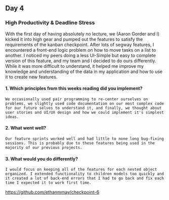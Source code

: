 ## Day 4

### High Productivity & Deadline Stress

With the first day of having absolutely no lecture, we (Aaron Gorder and I) kicked it into high gear and pumped out the features to satisfy the requirements of the kanban checkpoint. After lots of segway features, I encountered a front-end logic problem on how to move tasks on a list to another. I noticed my peers doing a less UI-Simple but easy to complete version of this feature, and my team and I decided to do ours differently. While it was more difficult to understand, it helped me improve my knowledge and understanding of the data in my application and how to use it to create new features.

#### 1. Which principles from this weeks reading did you implement?

```We occasionally used pair programming to re-center ourselves on problems, we slightly used code documentation on our most complex code for our future selves to understand it, and finally, we thought about user stories and UI/UX design and how we could implement it's simplest ideas.```

#### 2. What went well?

```Our feature sprints worked well and had little to none long bug-fixing sessions. This is probably due to these features being used in the majority of our previous projects.```

#### 3. What would you do differently?

```I would focus on keeping all of the features for each nested object organized. I extended functionality to children models too quickly and it created a lot of back-end errors that I had to go back and fix each time I expected it to work first time.```

https://github.com/ethanmmay/checkpoint-6